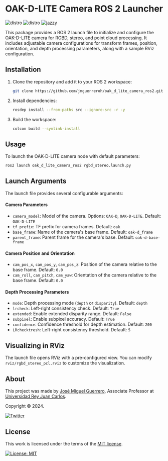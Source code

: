 # OAK-D-LITE Camera ROS 2 Launcher

![distro](https://img.shields.io/badge/Ubuntu%2024-Nobley%20Numbat-green)
![distro](https://img.shields.io/badge/ROS2-Jazzy-blue)
[![jazzy](https://github.com/jmguerreroh/oak_d_lite_camera_ros2/actions/workflows/master.yaml/badge.svg?branch=jazzy)](https://github.com/jmguerreroh/oak_d_lite_camera_ros2/actions/workflows/master.yaml)

This package provides a ROS 2 launch file to initialize and configure the OAK-D-LITE camera for RGBD, stereo, and point cloud processing. It includes adjustable camera configurations for transform frames, position, orientation, and depth processing parameters, along with a sample RViz configuration.

## Installation

1. Clone the repository and add it to your ROS 2 workspace:
    ```bash
    git clone https://github.com/jmguerreroh/oak_d_lite_camera_ros2.git
    ```

2. Install dependencies:
    ```bash
    rosdep install --from-paths src --ignore-src -r -y
    ```

3. Build the workspace:
    ```bash
    colcon build --symlink-install
    ```

## Usage

To launch the OAK-D-LITE camera node with default parameters:

```bash
ros2 launch oak_d_lite_camera_ros2 rgbd_stereo.launch.py

```

## Launch Arguments

The launch file provides several configurable arguments:

#### Camera Parameters

- `camera_model`: Model of the camera. Options: `OAK-D`, `OAK-D-LITE`. Default: `OAK-D-LITE`
- `tf_prefix`: TF prefix for camera frames. Default: `oak`
- `base_frame`: Name of the camera's base frame. Default: `oak-d_frame`
- `parent_frame`: Parent frame for the camera's base. Default: `oak-d-base-frame`

#### Camera Position and Orientation

- `cam_pos_x`, `cam_pos_y`, `cam_pos_z`: Position of the camera relative to the base frame. Default: `0.0`
- `cam_roll`, `cam_pitch`, `cam_yaw`: Orientation of the camera relative to the base frame. Default: `0.0`

#### Depth Processing Parameters

- `mode`: Depth processing mode (`depth` or `disparity`). Default: `depth`
- `lrcheck`: Left-right consistency check. Default: `True`
- `extended`: Enable extended disparity range. Default: `False`
- `subpixel`: Enable subpixel accuracy. Default: `True`
- `confidence`: Confidence threshold for depth estimation. Default: `200`
- `LRchecktresh`: Left-right consistency threshold. Default: `5`

## Visualizing in RViz

The launch file opens RViz with a pre-configured view. You can modify `rviz/rgbd_stereo_pcl.rviz` to customize the visualization.


## About

This project was made by [José Miguel Guerrero], Associate Professor at [Universidad Rey Juan Carlos].

Copyright &copy; 2024.

[![Twitter](https://img.shields.io/badge/follow-@jm__guerrero-green.svg)](https://twitter.com/jm__guerrero)

## License

This work is licensed under the terms of the [MIT license](https://opensource.org/license/mit).

[![License: MIT](https://img.shields.io/badge/License-MIT-yellow.svg)](https://opensource.org/licenses/MIT)

[Universidad Rey Juan Carlos]: https://www.urjc.es/
[José Miguel Guerrero]: https://sites.google.com/view/jmguerrero

